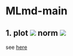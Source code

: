 # MLmd-main
## 1. plot <img src="https://latex.codecogs.com/gif.latex?L_2^2" /> norm <img src="https://latex.codecogs.com/gif.latex?I_x^2+I_y^2"/>
see [here](https://github.com/v1r4m/MLmd/blob/main/1.md)
